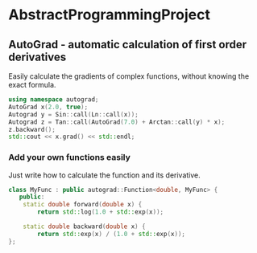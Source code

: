 # AbstractProgrammingProject

## AutoGrad - automatic calculation of first order derivatives
Easily calculate the gradients of complex functions,
without knowing the exact formula.
```c++
using namespace autograd;
AutoGrad x(2.0, true);
Autograd y = Sin::call(Ln::call(x));
Autograd z = Tan::call(AutoGrad(7.0) + Arctan::call(y) * x);
z.backward();
std::cout << x.grad() << std::endl;
```

### Add your own functions easily
Just write how to calculate the function and its derivative.
```c++
class MyFunc : public autograd::Function<double, MyFunc> {
   public:
    static double forward(double x) {
        return std::log(1.0 + std::exp(x));

    static double backward(double x) {
        return std::exp(x) / (1.0 + std::exp(x));
};
```
